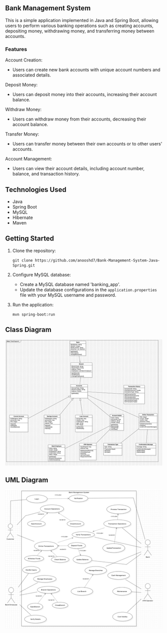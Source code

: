 ## Bank Management System

This is a simple application implemented in Java and Spring Boot, allowing users to perform various banking operations such as creating accounts, depositing money, withdrawing money, and transferring money between accounts.

### Features

Account Creation: 
- Users can create new bank accounts with unique account numbers and associated details.

Deposit Money: 
- Users can deposit money into their accounts, increasing their account balance.

Withdraw Money: 
- Users can withdraw money from their accounts, decreasing their account balance.

Transfer Money: 
- Users can transfer money between their own accounts or to other users' accounts.

Account Management: 
- Users can view their account details, including account number, balance, and transaction history.

## Technologies Used

- Java
- Spring Boot
- MySQL
- Hibernate
- Maven

## Getting Started

1. Clone the repository:
    ```
    git clone https://github.com/anooshd7/Bank-Management-System-Java-Spring.git
    ```

2. Configure MySQL database:
    - Create a MySQL database named 'banking_app'.
    - Update the database configurations in the `application.properties` file with your MySQL username and password.

3. Run the application:
    ```
    mvn spring-boot:run
    ```

## Class Diagram

![Class Diagram](ClassDiagram.png)

## UML Diagram

![UML Diagram](uml.jpeg)

